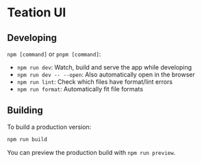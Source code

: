 # Teation UI

## Developing

`npm [command]` or `pnpm [command]`:

- `npm run dev`: Watch, build and serve the app while developing
- `npm run dev -- --open`: Also automatically open in the browser
- `npm run lint`: Check which files have format/lint errors
- `npm run format`: Automatically fit file formats

## Building

To build a production version:

```bash
npm run build
```

You can preview the production build with `npm run preview`.

